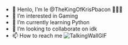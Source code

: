 - 👋 Henlo, I’m le @TheKingOfKrisPbacon 🥓🥓🥓
- 👀 I’m interested in Gaming
- 🌱 I’m currently learning Python
- 💞️ I’m looking to collaborate on idk
- 📫 How to reach me ![TalkingWallGIF](https://github.com/TheKingOfKrisPbacon/TheKingOfKrisPbacon/assets/141579597/fec56e1d-845f-48da-b27c-fcafd6c774fa)


<!---
TheKingOfKrisPbacon/TheKingOfKrisPbacon is a ✨ special ✨ repository because its `README.md` (this file) appears on your GitHub profile.
You can click the Preview link to take a look at your changes.
--->
